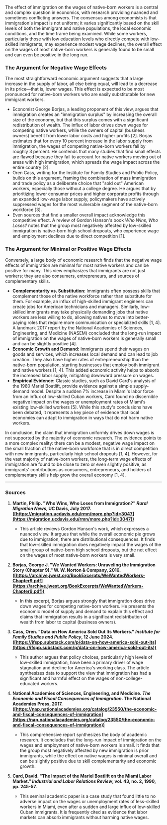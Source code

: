 The effect of immigration on the wages of native-born workers is a central and complex question in economics, with research providing nuanced and sometimes conflicting answers. The consensus among economists is that immigration's impact is not uniform; it varies significantly based on the skill levels of both the immigrant and native populations, the local economic conditions, and the time frame being examined. While some workers, particularly those with low education levels who directly compete with low-skilled immigrants, may experience modest wage declines, the overall effect on the wages of most native-born workers is generally found to be small and can even be positive in the long run.

### The Argument for Negative Wage Effects

The most straightforward economic argument suggests that a large increase in the supply of labor, all else being equal, will lead to a decrease in its price—that is, lower wages. This effect is expected to be most pronounced for native-born workers who are easily substitutable for new immigrant workers.

*   Economist George Borjas, a leading proponent of this view, argues that immigration creates an "immigration surplus" by increasing the overall size of the economy, but that this surplus comes with a significant redistribution of wealth. The influx of labor drives down wages for competing native workers, while the owners of capital (business owners) benefit from lower labor costs and higher profits [2]. Borjas estimates that for every 10 percent increase in the labor supply from immigration, the wages of competing native-born workers fall by roughly 3 percent. He contends that many studies that find small effects are flawed because they fail to account for native workers moving out of areas with high immigration, which spreads the wage impact across the entire country [2].
*   Oren Cass, writing for the Institute for Family Studies and Public Policy, builds on this argument, framing the combination of mass immigration and trade policy as a deliberate choice that "sold out" American workers, especially those without a college degree. He argues that by prioritizing lower consumer prices and higher corporate profits through an expanded low-wage labor supply, policymakers have actively suppressed wages for the most vulnerable segment of the native-born workforce [3].
*   Even sources that find a smaller overall impact acknowledge this competitive effect. A review of Gordon Hanson's book *Who Wins, Who Loses?* notes that the group most negatively affected by low-skilled immigration is native-born high school dropouts, who experience wage and employment declines due to direct competition [1].

### The Argument for Minimal or Positive Wage Effects

Conversely, a large body of economic research finds that the negative wage effects of immigration are minimal for most native workers and can be positive for many. This view emphasizes that immigrants are not just workers; they are also consumers, entrepreneurs, and sources of complementary skills.

*   **Complementarity vs. Substitution:** Immigrants often possess skills that complement those of the native workforce rather than substitute for them. For example, an influx of high-skilled immigrant engineers can create jobs for American technicians and managers. Similarly, low-skilled immigrants may take physically demanding jobs that native workers are less willing to do, allowing natives to move into better-paying roles that require more communication or specialized skills [1, 4]. A landmark 2017 report by the National Academies of Sciences, Engineering, and Medicine (NASEM) concluded that the long-run impact of immigration on the wages of native-born workers is generally small and can be slightly positive [4].
*   **Economic Growth and Demand:** Immigrants spend their wages on goods and services, which increases local demand and can lead to job creation. They also have higher rates of entrepreneurship than the native-born population, starting businesses that employ both immigrant and native workers [1, 4]. This added economic activity helps to absorb the increased labor supply, mitigating downward pressure on wages.
*   **Empirical Evidence:** Classic studies, such as David Card's analysis of the 1980 Mariel Boatlift, provide evidence against a simple supply-demand model. Despite a sudden 7% increase in Miami's labor force from an influx of low-skilled Cuban workers, Card found no discernible negative impact on the wages or unemployment rates of Miami's existing low-skilled workers [5]. While this study's conclusions have been debated, it represents a key piece of evidence that local economies can adapt to immigration in ways that do not harm native workers.

In conclusion, the claim that immigration uniformly drives down wages is not supported by the majority of economic research. The evidence points to a more complex reality: there can be a modest, negative wage impact on the small fraction of the native-born workforce that is in direct competition with new immigrants, particularly high school dropouts [1, 4]. However, for the vast majority of native-born workers, the long-term wage effects of immigration are found to be close to zero or even slightly positive, as immigrants' contributions as consumers, entrepreneurs, and holders of complementary skills help grow the overall economy [1, 4].

***

### Sources

1.  **Martin, Philip. "Who Wins, Who Loses from Immigration?" *Rural Migration News*, UC Davis, July 2017. ([https://migration.ucdavis.edu/rmn/more.php?id=3047](https://migration.ucdavis.edu/rmn/more.php?id=3047))**
    *   This article reviews Gordon Hanson's work, which expresses a nuanced view. It argues that while the overall economic pie grows due to immigration, there are distributional consequences. It finds that low-skilled immigration does negatively impact the wages of the small group of native-born high school dropouts, but the net effect on the wages of most native-born workers is very small.

2.  **Borjas, George J. "We Wanted Workers: Unraveling the Immigration Story (Chapter 9)." W. W. Norton & Company, 2016. ([https://archive.jwest.org/BookExcerpts/WeWantedWorkers-Chapter9.pdf](https://archive.jwest.org/BookExcerpts/WeWantedWorkers-Chapter9.pdf))**
    *   In this excerpt, Borjas argues strongly that immigration does drive down wages for competing native-born workers. He presents the economic model of supply and demand to explain this effect and claims that immigration results in a significant redistribution of wealth from labor to capital (business owners).

3.  **Cass, Oren. "Data on How America Sold Out Its Workers." *Institute for Family Studies and Public Policy*, 12 June 2024. ([https://ifspp.substack.com/p/data-on-how-america-sold-out-its](https://ifspp.substack.com/p/data-on-how-america-sold-out-its))**
    *   This author argues that policy choices, particularly high levels of low-skilled immigration, have been a primary driver of wage stagnation and decline for America's working class. The article synthesizes data to support the view that immigration has had a significant and harmful effect on the wages of non-college-educated workers.

4.  **National Academies of Sciences, Engineering, and Medicine. *The Economic and Fiscal Consequences of Immigration*. The National Academies Press, 2017. ([https://nap.nationalacademies.org/catalog/23550/the-economic-and-fiscal-consequences-of-immigration](https://nap.nationalacademies.org/catalog/23550/the-economic-and-fiscal-consequences-of-immigration))**
    *   This comprehensive report synthesizes the body of academic research. It concludes that the long-run impact of immigration on the wages and employment of native-born workers is small. It finds that the group most negatively affected by new immigration is prior immigrants, while the effect on native wages is minimal overall and can be slightly positive due to skill complementarity and economic growth.

5.  **Card, David. "The Impact of the Mariel Boatlift on the Miami Labor Market." *Industrial and Labor Relations Review*, vol. 43, no. 2, 1990, pp. 245-57.**
    *   This seminal academic paper is a case study that found little to no adverse impact on the wages or unemployment rates of less-skilled workers in Miami, even after a sudden and large influx of low-skilled Cuban immigrants. It is frequently cited as evidence that labor markets can absorb immigrants without harming native wages.